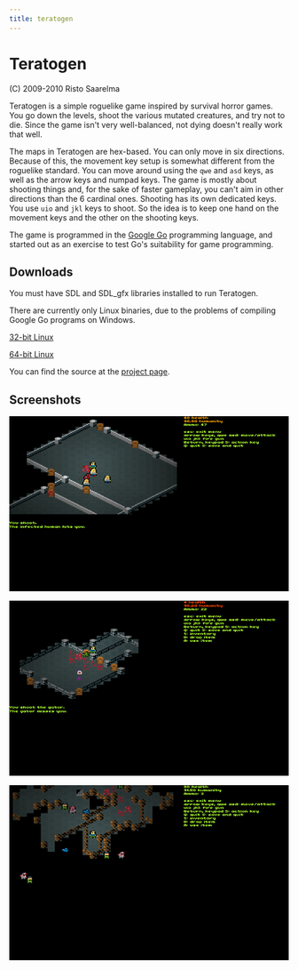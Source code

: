 ```yaml
---
title: teratogen
---
```


Teratogen
=========

(C) 2009-2010 Risto Saarelma

Teratogen is a simple roguelike game inspired by survival horror games. You go
down the levels, shoot the various mutated creatures, and try not to die. Since
the game isn't very well-balanced, not dying doesn't really work that well.

The maps in Teratogen are hex-based. You can only move in six directions.
Because of this, the movement key setup is somewhat different from the
roguelike standard. You can move around using the `qwe` and `asd` keys, as well as
the arrow keys and numpad keys. The game is mostly about shooting things and,
for the sake of faster gameplay, you can't aim in other directions than the 6
cardinal ones. Shooting has its own dedicated keys. You use `uio` and `jkl`
keys to shoot. So the idea is to keep one hand on the movement keys and the
other on the shooting keys.

The game is programmed in the [Google Go](http://golang.org/) programming
language, and started out as an exercise to test Go's suitability for game
programming.

Downloads
---------

You must have SDL and SDL_gfx libraries installed to run Teratogen.

There are currently only Linux binaries, due to the problems of compiling
Google Go programs on Windows.

[32-bit Linux](http://github.com/downloads/rsaarelm/teratogen/teratogen-002-linux-386.tar.bz2)

[64-bit Linux](http://github.com/downloads/rsaarelm/teratogen/teratogen-002-linux-amd64.tar.bz2)

You can find the source at the [project
page](http://github.com/rsaarelm/teratogen).

Screenshots
-----------

![shot1](img/sshot-001.png)

![shot2](img/sshot-002.png)

![shot3](img/sshot-003.png)
